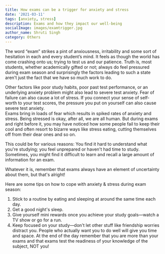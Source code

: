 ```yaml
---  
title: How exams can be a trigger for anxiety and stress
date: '2021-03-11'  
tags: [anxiety, stress]  
description: Exams and how they impact our well-being
socialImage: images/examtrigger.jpg
author_name: Shruti Singh
category: Others
---  
```

The word “exam” strikes a pint of anxiousness, irritability and some sort of hesitation in each and every student’s mind. It feels as though the world has come crashing onto us; trying to test us and our patience. Truth is, most students, whether academically gifted or not; always do feel pressured during exam season and surprisingly the factors leading to such a state aren't just the fact that we have so much work to do.

Other factors like poor study habits, poor past test performance, or an underlying anxiety problem might also lead to severe test anxiety. Fear of failure can also cause a lot of stress. If you connect your sense of self-worth to your test scores, the pressure you put on yourself can also cause severe test anxiety.  
Exams bring in loads of fear which results in spiked rates of anxiety and stress. Being stressed is okay, after all, we are all human. But during exams and right before it, you may have noticed how some people fail to keep their cool and often resort to bizarre ways like stress eating, cutting themselves off from their dear ones and so on.

This could be for various reasons: 
You find it hard to understand what you're studying; you feel unprepared or haven't had time to study. Sometimes, you might find it difficult to learn and recall a large amount of information for an exam. 

Whatever it is, remember that exams always have an element of uncertainty about them, but that's alright!

Here are some tips on how to cope with anxiety & stress during exam season:
1. Stick to a routine by eating and sleeping at around the same time each day.
2. Get a good night's sleep.
3. Give yourself mini rewards once you achieve your study goals—watch a TV show or go for a run.
4. Keep focused on your study—don't let other stuff like friendship worries distract you. People who actually want you to do well will give you time and space. 
At the end of the day remember that you are more than your exams and that exams test the readiness of your knowledge of the subject, NOT you! 
